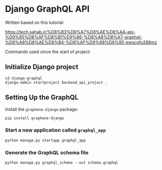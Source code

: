 # Django GraphQL API

Written based on this tutorial:

https://tech.sahab.ir/%D8%B3%D8%A7%D8%AE%D8%AA-api-%D9%85%D8%AF%D8%B1%D9%86-%D8%A8%D8%A7-graphql-%D8%A8%D8%AE%D8%B4-%D8%AF%D9%88%D9%85-ewxcofo288mz


Commands used since the start of project:

## Initialize Django project

```console
cd django-graphql
django-admin startproject backend_api_project .

```

## Setting Up the GraphQL

Install the `graphene-django` package:

```console
pip install graphene-django

```

### Start a new application called `graphql_app`

```console
python manage.py startapp graphql_app

```

### Generate the GraphQL schema file 

```console
python manage.py graphql_schema --out schema.graphql

```
